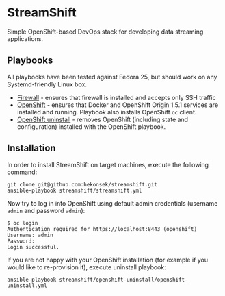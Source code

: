 # StreamShift

Simple OpenShift-based DevOps stack for developing data streaming applications.

## Playbooks 

All playbooks have been tested against Fedora 25, but should work on any Systemd-friendly Linux box.

- [Firewall](https://github.com/hekonsek/streamshift/tree/master/firewall) - ensures that firewall is installed and accepts only SSH traffic
- [OpenShift](https://github.com/hekonsek/streamshift/tree/master/openshift) - ensures that Docker and OpenShift Origin 1.5.1 services are
installed and running. Playbook also installs OpenShift `oc` client.
- [OpenShift uninstall](https://github.com/hekonsek/streamshift/tree/master/openshift-uninstall) - removes OpenShift (including state and configuration)
installed with the OpenShift playbook.

## Installation

In order to install StreamShift on target machines, execute the following command:

    git clone git@github.com:hekonsek/streamshift.git
    ansible-playbook streamshift/streamshift.yml

Now try to log in into OpenShift using default admin credentials (username `admin` and password `admin`):

```
$ oc login
Authentication required for https://localhost:8443 (openshift)
Username: admin
Password: 
Login successful.
```

If you are not happy with your OpenShift installation (for example if you would like to re-provision it), execute uninstall playbook:

    ansible-playbook streamshift/openshift-uninstall/openshift-uninstall.yml
 